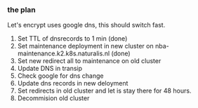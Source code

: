 ### the plan

Let's encrypt uses google dns, this should switch fast.

1. Set TTL of dnsrecords to 1 min (done)
2. Set maintenance deployment in new cluster on nba-maintenance.k2.k8s.naturalis.nl (done)
3. Set new redirect all to maintenance on old cluster
4. Update DNS in transip
5. Check google for dns change
6. Update dns records in new deloyment
7. Set redirects in old cluster and let is stay there for 48 hours.
8. Decommision old cluster

